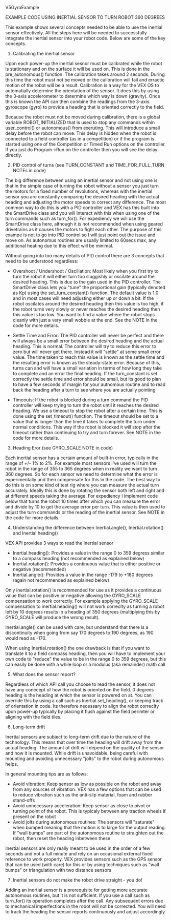 V5GyroExample

EXAMPLE CODE USING INERTIAL SENSOR TO TURN ROBOT 360 DEGREES

This example shows several concepts needed to be able to use the inertial sensor effectively. All the steps here will
be needed to successfully integrate the inertial sensor into your robot code. Below are some of the key concepts.

1. Calibrating the inertial sensor

Upon each power-up the inertial sesnor must be calibrated while the robot is stationary and on the surface it will be used on.
This is done in the pre_autonomous() function. The calibration takes around 2 seconds. During this time the robot must not be
moved or the calibration will fail and erractic motion of the robot will be a result. Calibration is a way for the VEX OS to
automatially determine the orientation of the sensor. It does this by using the 3-axis accelerometer to determine which way is
down (gravity). Once this is known the API can then combine the readings from the 3-axis gyroscope (gyro) to provide a heading
that is oriented correctly to the field.
 
Because the robot must not be moved during calibration, there is a global variable ROBOT_INITIALIZED that is used to stop any
commands within user_control() or autonomous() from exeruting. This will introduce a small delay before the robot can move.
This delay is hidden when the robot is connected to a field controller (as in a competition) or if the program is started
using one of the Competition or Timed Run options on the controller. If you just do Program->Run on the controller then
you will see the delay directly.

2. PID control of turns (see TURN_CONSTANT and TIME_FOR_FULL_TURN NOTEs in code)

The big difference between using an inertial sensor and not using one is that in the simple case of turning the robot without
a sensor you just turn the motors for a fixed number of revolutions, whereas with the inertial sensor you are constantly
comparing the desired heading with the actual heading and adjusting the motor speeds to correct any difference. The most common
way to do this is with a PID controller and VEX has this built into the SmartDrive class and you will interact with this when
using one of the turn commands such as turn_for(). For expediency we will use the SmartDrive class here, although it is not
recommended when using geared drivetrains as it causes the motors to fight each other. The purpose of this exampe is not to
go into PID control so I will just point out the issue and move on. As autonomus routines are usually limited to 60secs max,
any additional heating due to this effect will be minimal.

Without going into too many details of PID control there are 3 concepts that need to be understood regardless:
 - Overshoot / Undershoot / Oscillation: Most likely when you first try to turn the robot it will either turn too sluggishly
   or oscilate around the desired heading. This is due to the gain used in the PID controller. The SmartDrive class lets you
   "tune" the proportional gain (typically denoted as Kp) using the set_turn_constant() function. The default value is 1.0 and
   in most cases will need adjusting either up or down a bit. If the robot oscilates around the desired heading then this value
   is too high, if the robot turns very slowly or never reaches the desired heading then this value is too low. You want to find
   a value where the robot stops cleanly with just a very small wobble at the end. See the NOTE in the code for more details.

 - Settle Time and Error: The PID controller will never be perfect and there will always be a small error between the desired heading
   and the actual heading. This is normal. The controller will try to reduce this error to zero but will never get there. Instead it
   will "settle" at some small error value. The time taken to reach this value is known as the settle time and the resulting error is
   known as the steady-state error. Because of this, turns can and will have a small variation in terms of how long they take to complete
   and an error the final heading. If the turn_constant is set correctly the settle time and error should be small, but its good to
   plan to have a few seconds of margin for your autnomous routine and to read back the heading after a turn to see where you
   are actually pointing

 - Timeouts: If the robot is blocked during a turn command the PID controller will keep trying to turn the robot until it reaches
   the desired heading. We use a timeout to stop the robot after a certain time. This is done using the set_timeout() function. The timeout
   should be set to a value that is longer than the time it takes to complete the turn under normal conditions. This way if the robot is
   blocked it will stop after the timeout rather than continuing to try and turn forever. See NOTE in the code for more details.

3. Heading Eror (see GYRO_SCALE NOTE in code)

Each inertial sensor has a certain amount of built-in error, typically in the range of +/- 1% to 2%. For example most sensors
I've used will turn the robot in the range of 355 to 365 degrees when in reality we want to turn 360 degrees. So for each sensor
we need to determine what the error is experimentally and then compensate for this in the code. The best way to do this is on
some kind of test rig where you can measure the actual turn accurately. Ideally this is done by rotating the sensor both left
and right and at different speeds taking the average. For expediency I implement code below that turns the robot 10 times after
which you can measure the error and divide by 10 to get the average error per turn. This value is then used to adjust the turn
commands or the reading of the inertial sensor. See NOTE in the code for more details.

4. Understanding the difference between Inertial.angle(), Inertial.rotation() and Inertial.heading()

VEX API provides 3 ways to read the inertial sensor
 - Inertial.heading(): Provides a value in the range 0 to 359 degress similar to a compass heading (not recommended as explained below)
 - Inertial.rotation(): Provides a continuous value that is either positive or negative (recommended)
 - Inertial.angle(): Provides a value in the range -179 to +180 degrees (again not recommended as explained below)

Only inertial.rotation() is recommended for use as it provides a continuous value that can be positive or negative allowing
the GYRO_SCALE compensation to work correctly. For example applying the GYRO_SCALE compensation to inertial.heading() will not work
correclty as turning a robot left by 10 degrees results in a heading of 350 degrees (multiplying this by GYRO_SCALE will produce the
wrong result).

Inertial.angle() can be used with care, but understand that there is a discontinuity when going from say 170 degrees to 190 degrees, as
190 would read as -170.

When using Inertial.rotation() the one drawback is that if you want to translate it to a field compass heading, then you will have
to implement your own code to "reduce" the value to be in the range 0 to 359 degrees, but this can easily be done with a while loop
or a modulus (aka remainder) math call

5. What does the sensor report?

Regardless of which API call you choose to read the sensor, it does not have any conecept of how the robot is oriented on
the field. 0 degrees heading is the heading at which the sensor is powered on at. You can override this by using a call such as
Inertial.set_heading(), or keeping track of orientation in code. Its therefore necessary to align the robot correclty upon power-up
typically by placing it flush against the field perimter or aligning with the field tiles.

6. Long-term drift

Inertial sensors are subject to long-term drift due to the nature of the technology. This means that over time the heading
will drift away from the actual heading. The amount of drift will depend on the quality of the sensor and how it is mounted.
While drift is unavoidable, being careful with mounting and avoiding unnecessary "jolts" to the robot during autonomous helps.

In general mounting tips are as follows:
 - Avoid vibration: Keep sensor as low as possible on the robot and away from any sources of vibration. VEX has a few options
   that can be used to reduce vibration such as the anti-slip material, foam and rubber stand-offs
 - Avoid unnecessary acceleration: Keep sensor as close to pivot or turning point of the robot. This is typicaly between any
   traction wheels if present on the robot
 - Avoid jolts during autonomous routines: The sensors will "saturate" when bumped meaning that the motion is to large for the
   output reading. If "wall bumps" are part of the autonomous routine to straighten out the robot, then reset the heading inbetween
   these

Inertial sensors are only really meant to be used in the order of a few seconds and not a full minute and rely on an occasional
external fixed reference to work properly. VEX provides sensors such as the GPS sensor that can be used (with care) for this or
by using techniques such as "wall bumps" or triangulation with two distance sensors

7. Inertial sensors do not make the robot drive straight - you do!

Adding an inertial sensor is a prerequisite for getting more accurate autonomous routines, but it is not sufficient. If you use a
call such as turn_for() its operation completes after the call. Any subsequent errors due to mechanical imperfections in the robot
will not be corrected. You will need to track the heading the sensor reports continuously and adjust accordingly.
